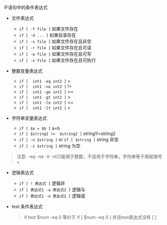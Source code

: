 IF语句中的条件表达式
- 文件表达式
  - `if [ -f file ]` 如果文件存在
  - `if [ -d ... ]`  如果目录存在
  - `if [ -s file ]` 如果文件存在且非空
  - `if [ -r file ]` 如果文件存在且可读
  - `if [ -w file ]` 如果文件存在且可写
  - `if [ -x file ]` 如果文件存在且可执行
- 整数变量表达式
  - `if [  int1 -eq int2 ]` =
  - `if [  int1 -ne int2 ]` !=
  - `if [  int1 -ge int2 ]` >=
  - `if [  int1 -gt int2 ]` >
  - `if [  int1 -le int2 ]` <=
  - `if [  int1 -lt int2 ]` <
  
- 字符串变量表达式
  - `if [ $a = $b ]` a=b
  - `if [ $string1 !=  $string2 ]` string1!=string2
  - `if [ -n $string ]` or `if [ $string ]` string 非空
  - `if [ -z $string ]` string 为空
  
>注意: -eq  -ne  -lt  -nt只能用于整数，不适用于字符串，字符串等于用赋值号=  
  
- 逻辑表达式
  - `if [ ! 表达式 ]` 逻辑非
  - `if [ 表达式1 -a 表达式2 ]` 逻辑与
  - `if [ 表达式1 -o 表达式2 ]` 逻辑或
  
- test 条件表达式 
  >  if test $num -eq 0      等价于   if [ $num –eq 0 ]
  >  并且test表达式没有 [ ]
  